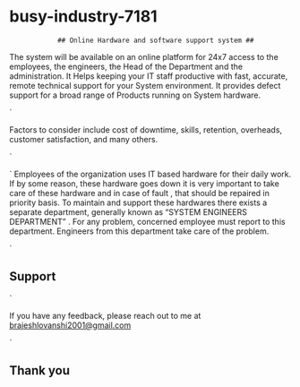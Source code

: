 # busy-industry-7181


				## Online Hardware and software support system ##
        
        

The system will be available on an online platform for 24x7 access to the employees, the engineers, the Head of the Department and the administration. It Helps keeping your IT staff productive with fast, accurate, remote technical support for your System environment. It provides defect support for a broad range of Products running on System hardware.

`

Factors to consider include cost of downtime, skills, retention, overheads, customer satisfaction, and many others.

`

`
Employees of the organization uses IT based hardware for their daily work. If by some reason, these hardware goes down it is very
important to take care of these hardware and in case of fault , that should be repaired in priority basis. To maintain and support these
hardwares there exists a separate department, generally known as “SYSTEM ENGINEERS DEPARTMENT” . For any problem, concerned
employee must report to this department. Engineers from this department take care of the problem.

`


## Support
`

If you have any feedback, please reach out to me at brajeshlovanshi2001@gmail.com

`

## Thank you

